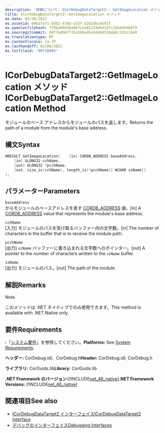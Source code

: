 ```yaml
---
description: '詳細について: ICorDebugDataTarget2:: GetImageLocation メソッド'
title: ICorDebugDataTarget2::GetImageLocation メソッド
ms.date: 03/30/2017
ms.assetid: 696afe71-5852-478d-a33f-b2d2dbc4b91f
ms.openlocfilehash: f79ba89d3ba467c2e81224d64147c2b5dd5db079
ms.sourcegitcommit: ddf7edb67715a5b9a45e3dd44536dabc153c1de0
ms.translationtype: MT
ms.contentlocale: ja-JP
ms.lasthandoff: 02/06/2021
ms.locfileid: "99710492"
---
```

# <a name="icordebugdatatarget2getimagelocation-method"></a><span data-ttu-id="eb527-103">ICorDebugDataTarget2::GetImageLocation メソッド</span><span class="sxs-lookup"><span data-stu-id="eb527-103">ICorDebugDataTarget2::GetImageLocation Method</span></span>

<span data-ttu-id="eb527-104">モジュールのベース アドレスからモジュールのパスを返します。</span><span class="sxs-lookup"><span data-stu-id="eb527-104">Returns the path of a module from the module's base address.</span></span>  
  
## <a name="syntax"></a><span data-ttu-id="eb527-105">構文</span><span class="sxs-lookup"><span data-stu-id="eb527-105">Syntax</span></span>  
  
```cpp  
HRESULT GetImageLocation(    [in] CORDB_ADDRESS baseAddress,  
    [in] ULONG32 cchName,  
    [out] ULONG32 *pcchName,  
    [out, size_is(cchName), length_is(*pcchName)] WCHAR szName[]  
);  
```  
  
## <a name="parameters"></a><span data-ttu-id="eb527-106">パラメーター</span><span class="sxs-lookup"><span data-stu-id="eb527-106">Parameters</span></span>  

 `baseAddress`  
 <span data-ttu-id="eb527-107">からモジュールのベースアドレスを表す [CORDB_ADDRESS](../common-data-types-unmanaged-api-reference.md) 値。</span><span class="sxs-lookup"><span data-stu-id="eb527-107">[in] A [CORDB_ADDRESS](../common-data-types-unmanaged-api-reference.md) value that represents the module's base address.</span></span>  
  
 `cchName`  
 <span data-ttu-id="eb527-108">[入力] モジュールのパスを受け取るバッファー内の文字数。</span><span class="sxs-lookup"><span data-stu-id="eb527-108">[in] The number of characters in the buffer that is to receive the module path.</span></span>  
  
 `pcchName`  
 <span data-ttu-id="eb527-109">[出力] `szName` バッファーに書き込まれる文字数へのポインター。</span><span class="sxs-lookup"><span data-stu-id="eb527-109">[out] A pointer to the number of characters written to the `szName` buffer.</span></span>  
  
 `szName`  
 <span data-ttu-id="eb527-110">[出力] モジュールのパス。</span><span class="sxs-lookup"><span data-stu-id="eb527-110">[out] The path of the module.</span></span>  
  
## <a name="remarks"></a><span data-ttu-id="eb527-111">解説</span><span class="sxs-lookup"><span data-stu-id="eb527-111">Remarks</span></span>  
  
> [!NOTE]
> <span data-ttu-id="eb527-112">このメソッドは .NET ネイティブでのみ使用できます。</span><span class="sxs-lookup"><span data-stu-id="eb527-112">This method is available with .NET Native only.</span></span>  
  
## <a name="requirements"></a><span data-ttu-id="eb527-113">要件</span><span class="sxs-lookup"><span data-stu-id="eb527-113">Requirements</span></span>  

 <span data-ttu-id="eb527-114">**:**「[システム要件](../../get-started/system-requirements.md)」を参照してください。</span><span class="sxs-lookup"><span data-stu-id="eb527-114">**Platforms:** See [System Requirements](../../get-started/system-requirements.md).</span></span>  
  
 <span data-ttu-id="eb527-115">**ヘッダー:** CorDebug.idl、CorDebug.h</span><span class="sxs-lookup"><span data-stu-id="eb527-115">**Header:** CorDebug.idl, CorDebug.h</span></span>  
  
 <span data-ttu-id="eb527-116">**ライブラリ:** CorGuids.lib</span><span class="sxs-lookup"><span data-stu-id="eb527-116">**Library:** CorGuids.lib</span></span>  
  
 <span data-ttu-id="eb527-117">**.NET Framework のバージョン:**[!INCLUDE[net_46_native](../../../../includes/net-46-native-md.md)]</span><span class="sxs-lookup"><span data-stu-id="eb527-117">**.NET Framework Versions:** [!INCLUDE[net_46_native](../../../../includes/net-46-native-md.md)]</span></span>  
  
## <a name="see-also"></a><span data-ttu-id="eb527-118">関連項目</span><span class="sxs-lookup"><span data-stu-id="eb527-118">See also</span></span>

- [<span data-ttu-id="eb527-119">ICorDebugDataTarget2 インターフェイス</span><span class="sxs-lookup"><span data-stu-id="eb527-119">ICorDebugDataTarget2 Interface</span></span>](icordebugdatatarget2-interface.md)
- [<span data-ttu-id="eb527-120">デバッグのインターフェイス</span><span class="sxs-lookup"><span data-stu-id="eb527-120">Debugging Interfaces</span></span>](debugging-interfaces.md)
